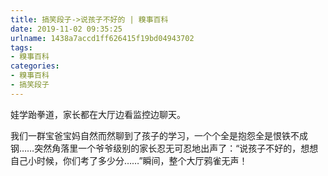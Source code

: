 ```yaml
---
title: 搞笑段子->说孩子不好的 | 糗事百科
date: 2019-11-02 09:35:25
urlname: 1438a7accd1ff626415f19bd04943702
tags: 
- 糗事百科
categories:
- 糗事百科
- 搞笑段子
---
```

娃学跆拳道，家长都在大厅边看监控边聊天。

我们一群宝爸宝妈自然而然聊到了孩子的学习，一个个全是抱怨全是恨铁不成钢……突然角落里一个爷爷级别的家长忍无可忍地出声了：“说孩子不好的，想想自己小时候，你们考了多少分……”瞬间，整个大厅鸦雀无声！


